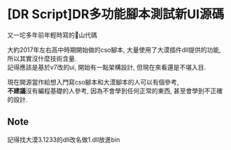 # [DR Script]DR多功能腳本測試新UI源碼
又一坨多年前年輕時寫的💩山代碼  
  
大約2017年左右高中時期開始做的cso腳本, 大量使用了大漠插件dll提供的功能, 所以其實沒什麼技術含量.  
記得應該是基於v7改的ui, 開始有一點架構設計, 但現在來看還是不堪入目.  
  
現在開源當作給想入門寫cso腳本和大漠腳本的人可以有個參考,  
**不建議**沒有編程基礎的人參考, 因為不會學到任何正常的東西, 甚至會學到不正確的設計.  

## Note
記得找大漠3.1233的dll改名做1.dll放進bin  
